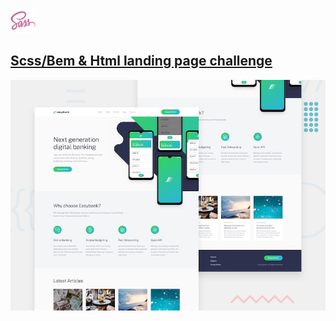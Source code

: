 
<p align="left"> <a href="https://sass-lang.com" target="_blank"> <img src="https://raw.githubusercontent.com/devicons/devicon/master/icons/sass/sass-original.svg" alt="sass" width="40" height="40"/> </a>
<h2><a href="https://a1danw.github.io/scss-html-frontend_mentor-landing_page_challenge" target="_blank">Scss/Bem & Html landing page challenge</a></h2>
</p>


![Design preview for the Easybank landing page coding challenge](./design/desktop-preview.jpg)
